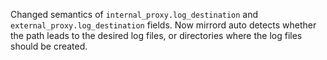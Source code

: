 Changed semantics of `internal_proxy.log_destination` and `external_proxy.log_destination` fields.
Now mirrord auto detects whether the path leads to the desired log files, or directories where the log files should be created.